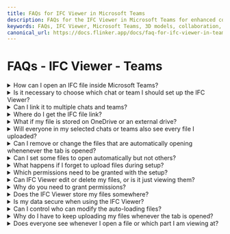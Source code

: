 ```yaml
---
title: FAQs for IFC Viewer in Microsoft Teams
description: FAQs for the IFC Viewer in Microsoft Teams for enhanced collaboration and data privacy.
keywords: FAQs, IFC Viewer, Microsoft Teams, 3D models, collaboration, data privacy
canonical_url: https://docs.flinker.app/docs/faq-for-ifc-viewer-in-teams.html
---
```


# FAQs - IFC Viewer - Teams

<details>
<summary>How can I open an IFC file inside Microsoft Teams?</summary>

> Microsoft Teams does not support IFC files by default, so you need to install Flinker’s IFC Viewer app from the Microsoft Teams App Store. Here's an easy guide to set it up: [IFC Viewer in Microsoft Teams - Quick Guide](https://docs.flinker.app/docs/setting-up-the-ifc-viewer-in-microsoft-teams.html).
    
</details>
<details>
<summary>
Is it necessary to choose which chat or team I should set up the IFC Viewer?</summary>

> Yes, you must choose a chat or team because the IFC Viewer works inside Microsoft Teams conversations or project channels. It must be linked to at least one chat/team to function. 
</details>  
<details>
<summary>Can I link it to multiple chats and teams?</summary>

> Yes! You can add the IFC Viewer tab to multiple teams and chats.   
</details>  
<details>
<summary>Where do I get the IFC file link?</summary>

> You can get the file link from SharePoint or Teams by:
> - Going to SharePoint/Teams Files Tab.
> - Right-clicking the IFC file and selecting ‘Copy link.’
> - Pasting it into the IFC Viewer setup screen.
</details>  
<details>
<summary>What if my file is stored on OneDrive or an external drive?</summary>

> - If it's on OneDrive, you need to copy the SharePoint link from OneDrive. 
> - If it's on an external drive, you need to upload it to SharePoint or Teams first.   

</details>  
<details>
<summary>Will everyone in my selected chats or teams also see every file I uploaded?</summary>

> Only files that are linked to the IFC viewer Tab are also visible to other team members. If the user opens a file using "Open IFC" button, the file will visible to you only and it is temporary. This temporary file will not automatically show whenever the tab is reopened. 
> Also, if you want to restrict certain people from viewing the file, you must adjust file permissions in SharePoint or use the Protect App.
</details>  
<details>
<summary>Can I remove or change the files that are automatically opening whenenever the tab is opened?</summary>

> Yes! You can remove or replace files in IFC Viewer at any time.
</details>  
<details>
<summary>Can I set some files to open automatically but not others?</summary>

> No, all files added in the Teams tab settings dialog are loaded automatically. You can, however, remove files later if you don’t want them to open by default.
</details>  
<details>
<summary>What happens if I forget to upload files during setup?</summary>

> No worries! You can upload additional IFC files later in the Teams tab settings dialog. No need to redo the setup process.
</details>  
<details>
<summary>Which permissions need to be granted with the setup?</summary>

> You need to grant read permissions for the IFC Viewer to access your SharePoint and Teams IFC files. If you can't grant these permissions, you can still load local files from your desktop. In this case, only you will see the IFC models. Other team members can also load local IFC models without granting permissions. To set up a global or master model in a Teams tab, permissions are required to load SharePoint IFC files from your Microsoft 365 tenant.
</details>  
<details>
<summary>Can IFC Viewer edit or delete my files, or is it just viewing them?</summary>

> It only reads your files to display or view the model. It does not edit or delete files.

</details>  
<details>
<summary>Why do you need to grant permissions?</summary>

> The IFC Viewer needs permission to read IFC and BCF files stored in your company's SharePoint. This allows the viewer to load your data directly. No external data processing or uploads occur; everything stays within your Microsoft 365 tenant.
</details>

<details>
<summary>Does the IFC Viewer store my files somewhere?</summary>

> No. Your data stays within your Microsoft 365 tenant and SharePoint, serving as the app's backend. There is no external data processing or uploads, ensuring maximum data security for your company.
</details>  

<details>
<summary>Is my data secure when using the IFC Viewer?</summary>

> Yes, your data remains secure within your Microsoft 365 tenant. The IFC Viewer does not upload or process data externally. All data stays within your company's SharePoint and Microsoft 365 environment, ensuring maximum data security and compliance with your organization's policies.
</details>  

<details>
<summary>Can I control who can modify the auto-loading files?</summary>

> In Microsoft Teams, not everyone has access to modify tab settings. Typically, only team owners—and sometimes IT administrators—have the permissions needed to change or configure a tab’s settings. Regular team members usually have limited control, which helps ensure that key configurations remain consistent across the team.
</details>  

<details>
<summary>Why do I have to keep uploading my files whenever the tab is opened?</summary>

> * If you set the file links in the Teams tab settings dialog, they will always load automatically when the IFC Viewer tab is opened. You can remove or replace auto-loading files later in the Teams tab settings dialog.
> * If you didn’t set auto-loading, you must manually open files each time.   
</details>  

<details>
<summary>Does everyone see whenever I open a file or which part I am viewing at?</summary>

> No. Opening an IFC file is private—other users in Teams do not get a notification when you open a file inside IFC Viewer.
> Everyone sees their own individual view. The model does not sync in real-time unless using an external screen-sharing tool.   
</details> 
